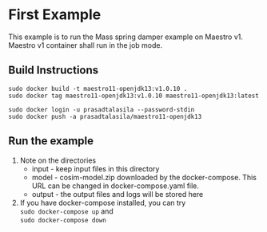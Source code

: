 # First Example

This example is to run the Mass spring damper example on Maestro v1. Maestro v1 container shall run in the job mode.

## Build Instructions
```
sudo docker build -t maestro11-openjdk13:v1.0.10 .
sudo docker tag maestro11-openjdk13:v1.0.10 maestro11-openjdk13:latest

sudo docker login -u prasadtalasila --password-stdin
sudo docker push -a prasadtalasila/maestro11-openjdk13
```

## Run the example

1. Note on the directories
    * input - keep input files in this directory
    * model - cosim-model.zip downloaded by the docker-compose. This URL can be changed in docker-compose.yaml file.
    * output - the output files and logs will be stored here
2. If you have docker-compose installed, you can try    
    `sudo docker-compose up` and    
    `sudo docker-compose down`
